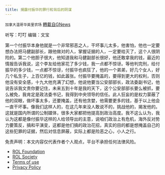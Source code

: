 ```yaml
---
title: 揭露付振华的罪行和背后的阴谋
---
```

`加拿大温哥华英里农场` [轉載自GNews](https://gnews.org/zh-hans/2413088/)

听写：叮叮         编辑：文宝
  
第一个付振华本身他就是一个非常邪恶之人，干坏事儿太多，他害怕，他也一定要想办法把马健副部长，跟他做对的人，掌握证据的人，一定要给灭了，这个人很阴险的。第二个他胆子很大，他知道我和马健副部长很好，他还敢拿我的钱，最近的情报告诉我说，这个李友给他家花了多少钱，我一点都不惊讶。等他判完刑，给付振华的多少钱，一点都不惊讶，付振华也疯狂了，他的一个弟弟，好几个女人，好几个私生子，上百亿的钱，如此嚣张。付振华要掩盖的，要得到更大的权利，否则他没有安全感，十九大他充满了幻想，他说他要当公安部部长，政法委副书记，他说告诉我文贵你要记住，未来五到十年是我的天下，这个公安部部长要么被抓，要么被免，我肯定是政法委书记，我得到中央领导的信任。此人狂妄的是权力蒙蔽了他的双眼，做坏事太多，还要掩盖，还有他贪婪，他需要更多的钱，基于以上他会一直干坏事。像我们这样人的，在这几年来没人敢说不的，挑战他的，揭发他的。这就是国内所谓的公制媒体，很多大家都把他提高到政治高度。我不这么认为，我认为这都是像付振华这样的人给领导出的主意，说咱们政治上有危机，海外反对势力要策反，搞和平演变，这都是他们搞的政治花招，真实的目的都是想掩盖自己的这些犯罪的证据，然后对信息屏蔽，实际上都是险恶之心，小人之行。

免责声明：本文内容仅代表作者个人观点，平台不承担任何法律风险。
  
- [ROL Foundation](https://rolfoundation.org/)
- [ROL Society](https://rolsociety.org/)
- [Terms of use](https://gnews.org/terms-of-use-3/)
- [Privacy Policy](https://gnews.org/privacy-policy/)

